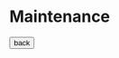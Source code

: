 # Maintenance
<html>
<head>
<title> page title </title>
</head>

<body>
   <b style="color:red;">
      <button onclick="window.location.href = 'https://justwill007.github.io/Kawasaki-Ninja/';">back</button>
</b>
